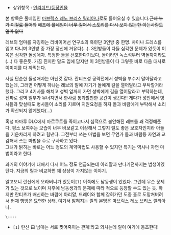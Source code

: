   * 상위항목 : [언리쉬드/등장인물](%EC%96%B8%EB%A6%AC%EC%89%AC%EB%93%9C/%EB%93%B1%EC%9E%A5%EC%9D%B8%EB%AC%BC.md)  

본 항목은 풀네임인 [마브릭스 레노 브리스 릴리아나](%EB%A7%88%EB%B8%8C%EB%A6%AD%EC%8A%A4%20%EB%A0%88%EB%85%B8%20%EB%B8%8C%EB%A6%AC%EC%8A%A4%20%EB%A6%B4%EB%A6%AC%EC%95%84%EB%82%98.md)로도 들어오실 수 있습니다.<del>근데 누가 이걸로 들어와</del> <del>애초에 풀네임이 너무 길어서 스토리를 다시 보지
않는한 아는사람도 얼마 없다</del>

레브의 엄마를 자칭하는 리바이어선 연구소의 흑련단 3인방 중 한명. 차이나 드레스를 입고 다니며 3인방 중 가장 장신에 거유다(...).
3인방들이 다들 심각한 문제가 있듯이 이쪽은 심각한 돌성애자. 특정한 돌을 선호한다기보다, 돌이라면 녹스석부터 벽돌까지라도(...) 다
좋은듯. 가끔 진지한 말도 입에 담지만 이 3인방들이 다 그렇듯 바로 다음 대사로 이미지를 다 까먹는다.

사실 단순한 돌성애자는 아닌것 같다. 란티츠성 공략전에서 성벽을 부수지 말아달라고 했는데, 그러면 어떻게 하냐는 레브의 말에 자기가 돌에게
길을 열어달라고 부탁할거라 했다. 그리고 4기사를 해치고 성벽 앞까지 가면 성벽에게 길을 열어달라고 부탁하는데, 진짜로 성벽 일부가
무너지면서 한사람 통과할만한 공간이 생긴다!! 게다가 성안에서 병사들과 맞설때도 병사들이 소리를 지르며 지원요청을 하자 돌과 바람에게
부탁해서 소리가 확산되지 않게했다(...)

혹성 파마루 DLC에서 마르쿠트를 죽이고나서 심적으로 불안해진 레브를 꽤 걱정해준다. 평소 보여주는 모습이 너무 바보같고 이상해서 그렇지
릴도 좋은 보호자인지라 아들을 기운차리게 하려고 힘낸다. 그전부터 쓰는 마법을 보면 무언가 돌과 바람등 자연과 교감해서 쓰는 마법을 주로
구사하고 있다.  
그녀가 밝히는 바로는 어느 정도의 계약마법도 사용할 수 있지만 특기는 역시나 자연 마법이라고 한다.

과거의 이야기에 대해서 다시 어느 정도 언급되는데 아리얄과 만나기전까지는 범생이였단다. 지금의 릴과 비교하면 꽤 상상이 가지않는 이야기.

알고보니 란신에게 오라버니가 있듯이`[1]` 이쪽에도 남동생이 있었다. 그런데 무슨 문제가 있는 것으로 보이며 차후에 남동생과의 문제에 따라
적으로 등장할 수도 있는 듯. 하지만 란티츠가 배신하는 바람에 아리얄, 드레이와 함께 잡혀가던 도중 홀로 도망쳐버려서 현재 행방은 묘연한
상태. 여기서 밝혀지는 릴의 본명은 마브릭스 레노 브리스 릴리아나.

`\----`

  * `[1]` 란신 曰 남매는 서로 찢어죽이는 관계!라고 외치는데 릴이 여기에 동조한다!

